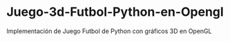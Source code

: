 # Juego-3d-Futbol-Python-en-Opengl
Implementación de Juego Futbol de Python con gráficos 3D en OpenGL
